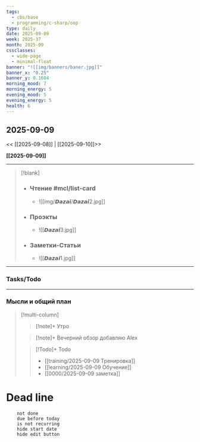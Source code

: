 ```yaml
---
tags:
  - cbs/base
  - programming/c-sharp/oop
type: daily
date: 2025-09-09
week: 2025-37
month: 2025-09
cssclasses:
  - wide-page
  - minimal-float
banner: "![[img/banners/baner.jpg]]"
banner_x: "0.25"
banner_y: 0.1604
morning_mood: 7
morning_energy: 5
evening_mood: 5
evening_energy: 5
health: 6
---
```

## 2025-09-09

<< [[2025-09-08]] | [[2025-09-10]]>>

**[[2025-09-09]]**

---

> [!blank]
> - ### **Чтение** #mcl/list-card
> 	- ![[img/𝘿𝙖𝙯𝙖𝙞/𝘿𝙖𝙯𝙖𝙞2.jpg]]
> 
> - ### **Проэкты**
> 	- ![[𝘿𝙖𝙯𝙖𝙞3.jpg]]
> 
> - ### **Заметки-Статьи**
> 	- ![[𝘿𝙖𝙯𝙖𝙞1.jpg]]

---
### Tasks/Todo
<!-- UNCOMMENT TO ADD TASKS - [ ] Dummy Task -->

---
### Мысли и общий план
> [!multi-column]
> > [!note]+ Утро
> > 
>
> > [!note]+ Вечерний обзор
> > добавляю Alex
> > 
>
> > [!Todo]+ Todo
> > - [[training/2025-09-09  Тренировка]]
> > - [[learning/2025-09-09 Обучение]]
> > - [[0000/2025-09-09 заметка]]


# Dead line

```tasks
	not done
	due before today
	is not recurring
	hide start date
	hide edit button
```